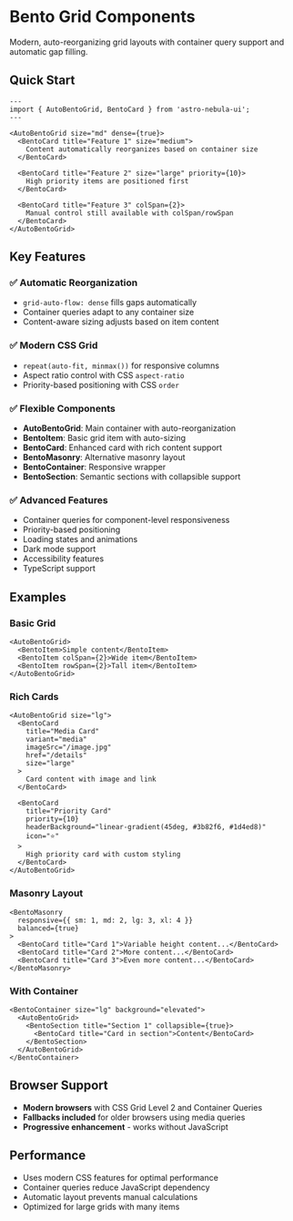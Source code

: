 # Bento Grid Components

Modern, auto-reorganizing grid layouts with container query support and automatic gap filling.

## Quick Start

```astro
---
import { AutoBentoGrid, BentoCard } from 'astro-nebula-ui';
---

<AutoBentoGrid size="md" dense={true}>
  <BentoCard title="Feature 1" size="medium">
    Content automatically reorganizes based on container size
  </BentoCard>
  
  <BentoCard title="Feature 2" size="large" priority={10}>
    High priority items are positioned first
  </BentoCard>
  
  <BentoCard title="Feature 3" colSpan={2}>
    Manual control still available with colSpan/rowSpan
  </BentoCard>
</AutoBentoGrid>
```

## Key Features

### ✅ **Automatic Reorganization**
- `grid-auto-flow: dense` fills gaps automatically
- Container queries adapt to any container size
- Content-aware sizing adjusts based on item content

### ✅ **Modern CSS Grid**
- `repeat(auto-fit, minmax())` for responsive columns
- Aspect ratio control with CSS `aspect-ratio`
- Priority-based positioning with CSS `order`

### ✅ **Flexible Components**
- **AutoBentoGrid**: Main container with auto-reorganization
- **BentoItem**: Basic grid item with auto-sizing
- **BentoCard**: Enhanced card with rich content support
- **BentoMasonry**: Alternative masonry layout
- **BentoContainer**: Responsive wrapper
- **BentoSection**: Semantic sections with collapsible support

### ✅ **Advanced Features**
- Container queries for component-level responsiveness
- Priority-based positioning
- Loading states and animations  
- Dark mode support
- Accessibility features
- TypeScript support

## Examples

### Basic Grid
```astro
<AutoBentoGrid>
  <BentoItem>Simple content</BentoItem>
  <BentoItem colSpan={2}>Wide item</BentoItem>
  <BentoItem rowSpan={2}>Tall item</BentoItem>
</AutoBentoGrid>
```

### Rich Cards
```astro
<AutoBentoGrid size="lg">
  <BentoCard 
    title="Media Card"
    variant="media"
    imageSrc="/image.jpg"
    href="/details"
    size="large"
  >
    Card content with image and link
  </BentoCard>
  
  <BentoCard 
    title="Priority Card"
    priority={10}
    headerBackground="linear-gradient(45deg, #3b82f6, #1d4ed8)"
    icon="⭐"
  >
    High priority card with custom styling
  </BentoCard>
</AutoBentoGrid>
```

### Masonry Layout
```astro
<BentoMasonry 
  responsive={{ sm: 1, md: 2, lg: 3, xl: 4 }}
  balanced={true}
>
  <BentoCard title="Card 1">Variable height content...</BentoCard>
  <BentoCard title="Card 2">More content...</BentoCard>
  <BentoCard title="Card 3">Even more content...</BentoCard>
</BentoMasonry>
```

### With Container
```astro
<BentoContainer size="lg" background="elevated">
  <AutoBentoGrid>
    <BentoSection title="Section 1" collapsible={true}>
      <BentoCard title="Card in section">Content</BentoCard>
    </BentoSection>
  </AutoBentoGrid>
</BentoContainer>
```

## Browser Support

- **Modern browsers** with CSS Grid Level 2 and Container Queries
- **Fallbacks included** for older browsers using media queries
- **Progressive enhancement** - works without JavaScript

## Performance

- Uses modern CSS features for optimal performance
- Container queries reduce JavaScript dependency
- Automatic layout prevents manual calculations
- Optimized for large grids with many items